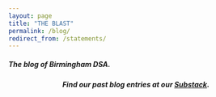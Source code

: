 ```yaml
---
layout: page
title: "THE BLAST"
permalink: /blog/
redirect_from: /statements/
---
```

<h5>The blog of Birmingham DSA.</h5>

<div id="substack-feed-embed"></div>


<script>
  window.SubstackFeedWidget = {
    substackUrl: "bhamdsa.substack.com",
    posts: 10,
    hidden: ["author"]
  };
</script>
<script src="https://substackapi.com/embeds/feed.js" async></script>

<div style="text-align:center"><h5>Find our past blog entries at our <a href="https://bhamdsa.substack.com">Substack</a>.</h5></div>